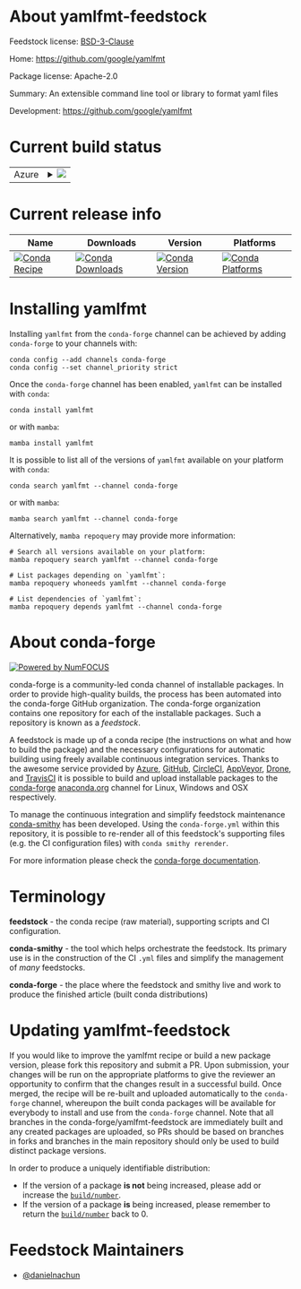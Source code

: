 About yamlfmt-feedstock
=======================

Feedstock license: [BSD-3-Clause](https://github.com/conda-forge/yamlfmt-feedstock/blob/main/LICENSE.txt)

Home: https://github.com/google/yamlfmt

Package license: Apache-2.0

Summary: An extensible command line tool or library to format yaml files

Development: https://github.com/google/yamlfmt

Current build status
====================


<table>
    
  <tr>
    <td>Azure</td>
    <td>
      <details>
        <summary>
          <a href="https://dev.azure.com/conda-forge/feedstock-builds/_build/latest?definitionId=24004&branchName=main">
            <img src="https://dev.azure.com/conda-forge/feedstock-builds/_apis/build/status/yamlfmt-feedstock?branchName=main">
          </a>
        </summary>
        <table>
          <thead><tr><th>Variant</th><th>Status</th></tr></thead>
          <tbody><tr>
              <td>linux_64</td>
              <td>
                <a href="https://dev.azure.com/conda-forge/feedstock-builds/_build/latest?definitionId=24004&branchName=main">
                  <img src="https://dev.azure.com/conda-forge/feedstock-builds/_apis/build/status/yamlfmt-feedstock?branchName=main&jobName=linux&configuration=linux%20linux_64_" alt="variant">
                </a>
              </td>
            </tr><tr>
              <td>linux_aarch64</td>
              <td>
                <a href="https://dev.azure.com/conda-forge/feedstock-builds/_build/latest?definitionId=24004&branchName=main">
                  <img src="https://dev.azure.com/conda-forge/feedstock-builds/_apis/build/status/yamlfmt-feedstock?branchName=main&jobName=linux&configuration=linux%20linux_aarch64_" alt="variant">
                </a>
              </td>
            </tr><tr>
              <td>linux_ppc64le</td>
              <td>
                <a href="https://dev.azure.com/conda-forge/feedstock-builds/_build/latest?definitionId=24004&branchName=main">
                  <img src="https://dev.azure.com/conda-forge/feedstock-builds/_apis/build/status/yamlfmt-feedstock?branchName=main&jobName=linux&configuration=linux%20linux_ppc64le_" alt="variant">
                </a>
              </td>
            </tr><tr>
              <td>osx_64</td>
              <td>
                <a href="https://dev.azure.com/conda-forge/feedstock-builds/_build/latest?definitionId=24004&branchName=main">
                  <img src="https://dev.azure.com/conda-forge/feedstock-builds/_apis/build/status/yamlfmt-feedstock?branchName=main&jobName=osx&configuration=osx%20osx_64_" alt="variant">
                </a>
              </td>
            </tr><tr>
              <td>osx_arm64</td>
              <td>
                <a href="https://dev.azure.com/conda-forge/feedstock-builds/_build/latest?definitionId=24004&branchName=main">
                  <img src="https://dev.azure.com/conda-forge/feedstock-builds/_apis/build/status/yamlfmt-feedstock?branchName=main&jobName=osx&configuration=osx%20osx_arm64_" alt="variant">
                </a>
              </td>
            </tr><tr>
              <td>win_64</td>
              <td>
                <a href="https://dev.azure.com/conda-forge/feedstock-builds/_build/latest?definitionId=24004&branchName=main">
                  <img src="https://dev.azure.com/conda-forge/feedstock-builds/_apis/build/status/yamlfmt-feedstock?branchName=main&jobName=win&configuration=win%20win_64_" alt="variant">
                </a>
              </td>
            </tr>
          </tbody>
        </table>
      </details>
    </td>
  </tr>
</table>

Current release info
====================

| Name | Downloads | Version | Platforms |
| --- | --- | --- | --- |
| [![Conda Recipe](https://img.shields.io/badge/recipe-yamlfmt-green.svg)](https://anaconda.org/conda-forge/yamlfmt) | [![Conda Downloads](https://img.shields.io/conda/dn/conda-forge/yamlfmt.svg)](https://anaconda.org/conda-forge/yamlfmt) | [![Conda Version](https://img.shields.io/conda/vn/conda-forge/yamlfmt.svg)](https://anaconda.org/conda-forge/yamlfmt) | [![Conda Platforms](https://img.shields.io/conda/pn/conda-forge/yamlfmt.svg)](https://anaconda.org/conda-forge/yamlfmt) |

Installing yamlfmt
==================

Installing `yamlfmt` from the `conda-forge` channel can be achieved by adding `conda-forge` to your channels with:

```
conda config --add channels conda-forge
conda config --set channel_priority strict
```

Once the `conda-forge` channel has been enabled, `yamlfmt` can be installed with `conda`:

```
conda install yamlfmt
```

or with `mamba`:

```
mamba install yamlfmt
```

It is possible to list all of the versions of `yamlfmt` available on your platform with `conda`:

```
conda search yamlfmt --channel conda-forge
```

or with `mamba`:

```
mamba search yamlfmt --channel conda-forge
```

Alternatively, `mamba repoquery` may provide more information:

```
# Search all versions available on your platform:
mamba repoquery search yamlfmt --channel conda-forge

# List packages depending on `yamlfmt`:
mamba repoquery whoneeds yamlfmt --channel conda-forge

# List dependencies of `yamlfmt`:
mamba repoquery depends yamlfmt --channel conda-forge
```


About conda-forge
=================

[![Powered by
NumFOCUS](https://img.shields.io/badge/powered%20by-NumFOCUS-orange.svg?style=flat&colorA=E1523D&colorB=007D8A)](https://numfocus.org)

conda-forge is a community-led conda channel of installable packages.
In order to provide high-quality builds, the process has been automated into the
conda-forge GitHub organization. The conda-forge organization contains one repository
for each of the installable packages. Such a repository is known as a *feedstock*.

A feedstock is made up of a conda recipe (the instructions on what and how to build
the package) and the necessary configurations for automatic building using freely
available continuous integration services. Thanks to the awesome service provided by
[Azure](https://azure.microsoft.com/en-us/services/devops/), [GitHub](https://github.com/),
[CircleCI](https://circleci.com/), [AppVeyor](https://www.appveyor.com/),
[Drone](https://cloud.drone.io/welcome), and [TravisCI](https://travis-ci.com/)
it is possible to build and upload installable packages to the
[conda-forge](https://anaconda.org/conda-forge) [anaconda.org](https://anaconda.org/)
channel for Linux, Windows and OSX respectively.

To manage the continuous integration and simplify feedstock maintenance
[conda-smithy](https://github.com/conda-forge/conda-smithy) has been developed.
Using the ``conda-forge.yml`` within this repository, it is possible to re-render all of
this feedstock's supporting files (e.g. the CI configuration files) with ``conda smithy rerender``.

For more information please check the [conda-forge documentation](https://conda-forge.org/docs/).

Terminology
===========

**feedstock** - the conda recipe (raw material), supporting scripts and CI configuration.

**conda-smithy** - the tool which helps orchestrate the feedstock.
                   Its primary use is in the construction of the CI ``.yml`` files
                   and simplify the management of *many* feedstocks.

**conda-forge** - the place where the feedstock and smithy live and work to
                  produce the finished article (built conda distributions)


Updating yamlfmt-feedstock
==========================

If you would like to improve the yamlfmt recipe or build a new
package version, please fork this repository and submit a PR. Upon submission,
your changes will be run on the appropriate platforms to give the reviewer an
opportunity to confirm that the changes result in a successful build. Once
merged, the recipe will be re-built and uploaded automatically to the
`conda-forge` channel, whereupon the built conda packages will be available for
everybody to install and use from the `conda-forge` channel.
Note that all branches in the conda-forge/yamlfmt-feedstock are
immediately built and any created packages are uploaded, so PRs should be based
on branches in forks and branches in the main repository should only be used to
build distinct package versions.

In order to produce a uniquely identifiable distribution:
 * If the version of a package **is not** being increased, please add or increase
   the [``build/number``](https://docs.conda.io/projects/conda-build/en/latest/resources/define-metadata.html#build-number-and-string).
 * If the version of a package **is** being increased, please remember to return
   the [``build/number``](https://docs.conda.io/projects/conda-build/en/latest/resources/define-metadata.html#build-number-and-string)
   back to 0.

Feedstock Maintainers
=====================

* [@danielnachun](https://github.com/danielnachun/)


